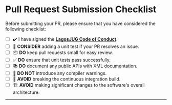 # Pull Request Submission Checklist

Before submitting your PR, please ensure that you have considered the following checklist:

- [ ] ✔️ I have signed the [**LagosJUG Code of Conduct**](https://github.com/LagosJavaUserGroup/Documents/blob/main/CODE__OF__CONDUCT.md).
- [ ] 🧪 **CONSIDER** adding a unit test if your PR resolves an issue.
- [ ] 📦 **DO** keep pull requests small for easy review.
- [ ] ✅ **DO** ensure that unit tests pass successfully.
- [ ] 📚 **DO** document any public APIs with XML documentation.
- [ ] 🚫 **DO NOT** introduce any compiler warnings.
- [ ] 🛑 **AVOID** breaking the continuous integration build.
- [ ] 🏗️ **AVOID** making significant changes to the software's overall architecture.

---


